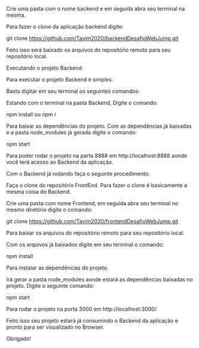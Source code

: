 Crie uma pasta com o nome backend e em seguida abra seu terminal na mesma.

Para fazer o clone da aplicação backend digite:

git clone https://github.com/Tavim2020/backendDesafioWebJump.git

Feito isso será baixado os arquivos do repositóŕio remoto para seu repositório local.

Executando o projeto Backend:

Para executar o projeto Backend é simples.

Basta digitar em seu terminal os seguintes comandos:

Estando com o terminal na pasta Backend, Digite o comando:

npm install ou npm i

Para baixar as dependências do projeto. Com as dependências já baixadas e a pasta node_modules já gerada digite o comando:

npm start

Para poder rodar o projeto na parta 8888 em http://localhost:8888 aonde você terá acesso ao Backend da aplicação.

Com o Backend já rodando faça o seguinte procedimento:

Faça o clone do repositório FrontEnd. Para fazer o clone é basicamente a mesma coisa do Backend.

Crie uma pasta com nome Frontend, em seguida abra seu terminal no mesmo diretório digite o comando:

git clone https://github.com/Tavim2020/frontendDesafioWebJump.git

Para baixar os arquivos do repositório remoto para seu repositório local.

Com os arquivos já baixados digite em seu terminal o comando:

npm install

Para instalar as dependências do projeto.

Irá gerar a pasta node_modules aonde estará as dependências baixadas no projeto. Digite o seguinte comando:

npm start

Para rodar o projeto na porta 3000 em http://localhost:3000/

Feito isso seu projeto estará já consumindo o Backend da aplicação e pronto para ser visualizado no Browser.

Obrigado!
